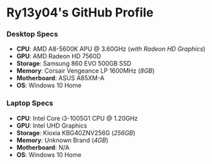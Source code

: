 # Ry13y04's GitHub Profile
### Desktop Specs
* **CPU**: AMD A8-5600K APU @ 3.60GHz (*with Radeon HD Graphics*)
* **GPU**: AMD Radeon HD 7560D
* **Storage**: Samsung 860 EVO 500GB SSD
* **Memory**: Corsair Vengeance LP 1600MHz (*8GB*)
* **Motherboard**: ASUS A85XM-A
* **OS**: Windows 10 Home

### Laptop Specs
* **CPU**: Intel Core i3-1005G1 CPU @ 1.20GHz
* **GPU**: Intel UHD Graphics
* **Storage**: Kioxia KBG40ZNV256G (*256GB*)
* **Memory**: Unknown Brand (*4GB*)
* **Motherboard**: N/A
* **OS**: Windows 10 Home
